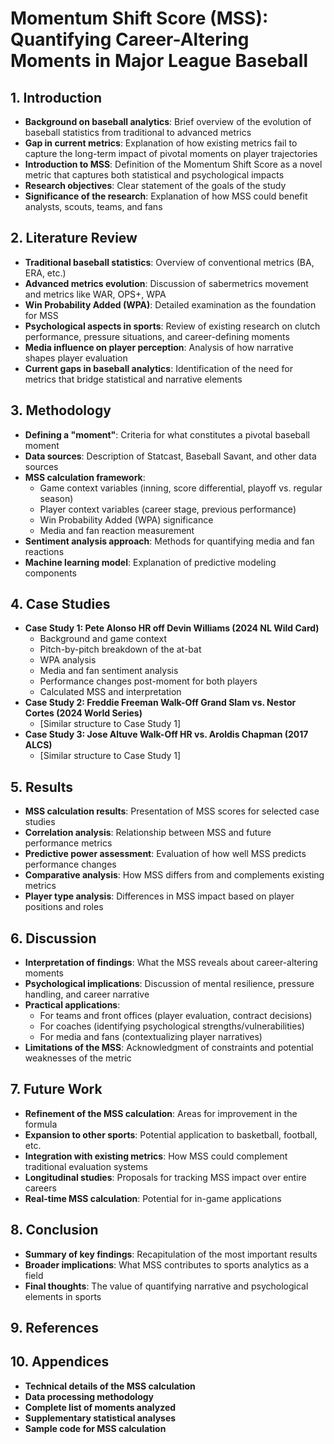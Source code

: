 # Momentum Shift Score (MSS): Quantifying Career-Altering Moments in Major League Baseball

## 1. Introduction
- **Background on baseball analytics**: Brief overview of the evolution of baseball statistics from traditional to advanced metrics
- **Gap in current metrics**: Explanation of how existing metrics fail to capture the long-term impact of pivotal moments on player trajectories
- **Introduction to MSS**: Definition of the Momentum Shift Score as a novel metric that captures both statistical and psychological impacts
- **Research objectives**: Clear statement of the goals of the study
- **Significance of the research**: Explanation of how MSS could benefit analysts, scouts, teams, and fans

## 2. Literature Review
- **Traditional baseball statistics**: Overview of conventional metrics (BA, ERA, etc.)
- **Advanced metrics evolution**: Discussion of sabermetrics movement and metrics like WAR, OPS+, WPA
- **Win Probability Added (WPA)**: Detailed examination as the foundation for MSS
- **Psychological aspects in sports**: Review of existing research on clutch performance, pressure situations, and career-defining moments
- **Media influence on player perception**: Analysis of how narrative shapes player evaluation
- **Current gaps in baseball analytics**: Identification of the need for metrics that bridge statistical and narrative elements

## 3. Methodology
- **Defining a "moment"**: Criteria for what constitutes a pivotal baseball moment
- **Data sources**: Description of Statcast, Baseball Savant, and other data sources
- **MSS calculation framework**: 
  - Game context variables (inning, score differential, playoff vs. regular season)
  - Player context variables (career stage, previous performance)
  - Win Probability Added (WPA) significance
  - Media and fan reaction measurement
- **Sentiment analysis approach**: Methods for quantifying media and fan reactions
- **Machine learning model**: Explanation of predictive modeling components

## 4. Case Studies
- **Case Study 1: Pete Alonso HR off Devin Williams (2024 NL Wild Card)**
  - Background and game context
  - Pitch-by-pitch breakdown of the at-bat
  - WPA analysis
  - Media and fan sentiment analysis
  - Performance changes post-moment for both players
  - Calculated MSS and interpretation
- **Case Study 2: Freddie Freeman Walk-Off Grand Slam vs. Nestor Cortes (2024 World Series)**
  - [Similar structure to Case Study 1]
- **Case Study 3: Jose Altuve Walk-Off HR vs. Aroldis Chapman (2017 ALCS)**
  - [Similar structure to Case Study 1]

## 5. Results
- **MSS calculation results**: Presentation of MSS scores for selected case studies
- **Correlation analysis**: Relationship between MSS and future performance metrics
- **Predictive power assessment**: Evaluation of how well MSS predicts performance changes
- **Comparative analysis**: How MSS differs from and complements existing metrics
- **Player type analysis**: Differences in MSS impact based on player positions and roles

## 6. Discussion
- **Interpretation of findings**: What the MSS reveals about career-altering moments
- **Psychological implications**: Discussion of mental resilience, pressure handling, and career narrative
- **Practical applications**: 
  - For teams and front offices (player evaluation, contract decisions)
  - For coaches (identifying psychological strengths/vulnerabilities)
  - For media and fans (contextualizing player narratives)
- **Limitations of the MSS**: Acknowledgment of constraints and potential weaknesses of the metric

## 7. Future Work
- **Refinement of the MSS calculation**: Areas for improvement in the formula
- **Expansion to other sports**: Potential application to basketball, football, etc.
- **Integration with existing metrics**: How MSS could complement traditional evaluation systems
- **Longitudinal studies**: Proposals for tracking MSS impact over entire careers
- **Real-time MSS calculation**: Potential for in-game applications

## 8. Conclusion
- **Summary of key findings**: Recapitulation of the most important results
- **Broader implications**: What MSS contributes to sports analytics as a field
- **Final thoughts**: The value of quantifying narrative and psychological elements in sports

## 9. References

## 10. Appendices
- **Technical details of the MSS calculation**
- **Data processing methodology**
- **Complete list of moments analyzed**
- **Supplementary statistical analyses**
- **Sample code for MSS calculation**
